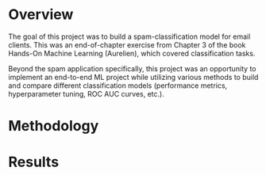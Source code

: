# Overview 
The goal of this project was to build a spam-classification model for email clients. This was an end-of-chapter exercise from Chapter 3 of the book Hands-On Machine Learning (Aurelien), which covered classification tasks. 

Beyond the spam application specifically, this project was an opportunity to implement an end-to-end ML project while utilizing various methods to build and compare different classification models (performance metrics, hyperparameter tuning, ROC AUC curves, etc.).

# Methodology

# Results